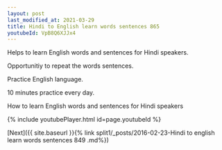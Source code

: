 ```yaml
---
layout: post
last_modified_at: 2021-03-29
title: Hindi to English learn words sentences 865 
youtubeId: VpB8Q6XJJx4
---
```

 
 
Helps to learn English words and sentences for Hindi speakers.

Opportunitiy to repeat the words sentences. 

Practice English language. 
 
10 minutes practice every day. 
 
How to learn English words and sentences for Hindi speakers 
 
{% include youtubePlayer.html id=page.youtubeId %}
 
 
[Next]({{ site.baseurl }}{% link  split1/_posts/2016-02-23-Hindi to english learn words sentences 849 .md%})
 
